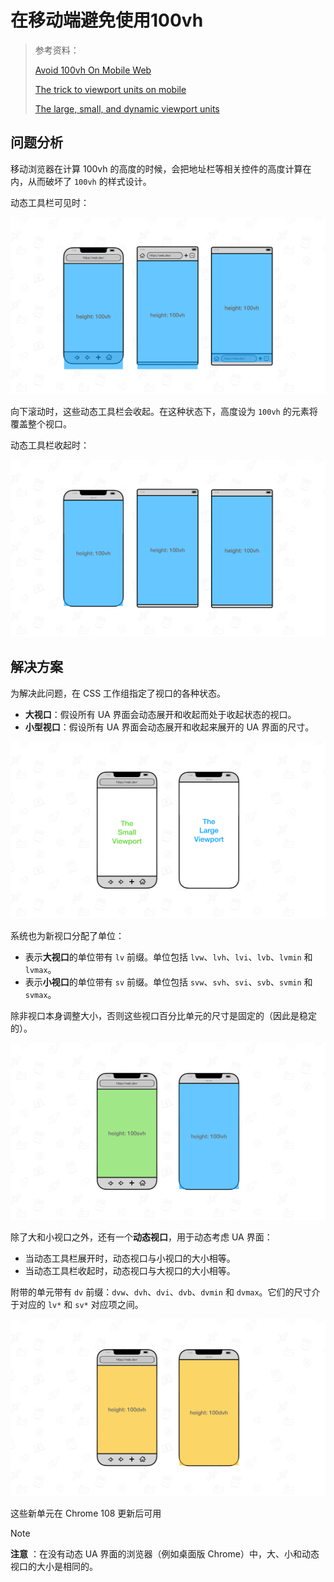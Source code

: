 # 在移动端避免使用100vh

> 参考资料：
>
> [Avoid 100vh On Mobile Web](https://chanind.github.io/javascript/2019/09/28/avoid-100vh-on-mobile-web.html)
>
> [The trick to viewport units on mobile](https://css-tricks.com/the-trick-to-viewport-units-on-mobile/)
>
> [The large, small, and dynamic viewport units](https://web.dev/blog/viewport-units?hl=zh-cn)

## 问题分析

移动浏览器在计算 100vh 的高度的时候，会把地址栏等相关控件的高度计算在内，从而破坏了 `100vh` 的样式设计。

动态工具栏可见时：

![移动设备上的 100vh 在应用加载时过高。](./css__mobile__100vh.assets/100vh-mobile-is-too-tall-d4220eaf6b22c.png)

向下滚动时，这些动态工具栏会收起。在这种状态下，高度设为 `100vh` 的元素将覆盖整个视口。

动态工具栏收起时：

![当用户代理界面收回时，移动设备上的 100vh 是“正确”的。](./css__mobile__100vh.assets/100vh-mobile-is-correct-7866c8c47b9ed.png)

## 解决方案

为解决此问题，在 CSS 工作组指定了视口的各种状态。

- **大视口**：假设所有 UA 界面会动态展开和收起而处于收起状态的视口。
- **小型视口**：假设所有 UA 界面会动态展开和收起来展开的 UA 界面的尺寸。

![大尺寸和小视口的可视化。](./css__mobile__100vh.assets/visualizations-the-large-1fd4fa842e688.png)

系统也为新视口分配了单位：

- 表示**大视口**的单位带有 `lv` 前缀。单位包括 `lvw`、`lvh`、`lvi`、`lvb`、`lvmin` 和 `lvmax`。
- 表示**小视口**的单位带有 `sv` 前缀。单位包括 `svw`、`svh`、`svi`、`svb`、`svmin` 和 `svmax`。

除非视口本身调整大小，否则这些视口百分比单元的尺寸是固定的（因此是稳定的）。

![两个移动浏览器可视化图表并排放置。其中一个元素大小为 100svh，另一个元素大小为 100lvh。](./css__mobile__100vh.assets/two-mobile-browser-visual-ca2bb505efaf1.png)

除了大和小视口之外，还有一个**动态视口**，用于动态考虑 UA 界面：

- 当动态工具栏展开时，动态视口与小视口的大小相等。
- 当动态工具栏收起时，动态视口与大视口的大小相等。

附带的单元带有 `dv` 前缀：`dvw`、`dvh`、`dvi`、`dvb`、`dvmin` 和 `dvmax`。它们的尺寸介于对应的 `lv*` 和 `sv*` 对应项之间。

![image-20250304175700356](./css__mobile__100vh.assets/image-20250304175700356.png)

这些新单元在 Chrome 108 更新后可用

> [!NOTE]
> **注意** ：在没有动态 UA 界面的浏览器（例如桌面版 Chrome）中，大、小和动态视口的大小是相同的。
